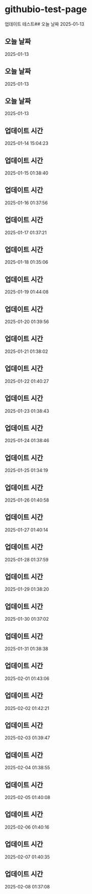# githubio-test-page

업데이트 테스트## 오늘 날짜
2025-01-13
## 오늘 날짜
2025-01-13
## 오늘 날짜
2025-01-13
## 오늘 날짜
2025-01-13
## 업데이트 시간
2025-01-14 15:04:23
## 업데이트 시간
2025-01-15 01:38:40
## 업데이트 시간
2025-01-16 01:37:56
## 업데이트 시간
2025-01-17 01:37:21
## 업데이트 시간
2025-01-18 01:35:06
## 업데이트 시간
2025-01-19 01:44:08
## 업데이트 시간
2025-01-20 01:39:56
## 업데이트 시간
2025-01-21 01:38:02
## 업데이트 시간
2025-01-22 01:40:27
## 업데이트 시간
2025-01-23 01:38:43
## 업데이트 시간
2025-01-24 01:38:46
## 업데이트 시간
2025-01-25 01:34:19
## 업데이트 시간
2025-01-26 01:40:58
## 업데이트 시간
2025-01-27 01:40:14
## 업데이트 시간
2025-01-28 01:37:59
## 업데이트 시간
2025-01-29 01:38:20
## 업데이트 시간
2025-01-30 01:37:02
## 업데이트 시간
2025-01-31 01:38:38
## 업데이트 시간
2025-02-01 01:43:06
## 업데이트 시간
2025-02-02 01:42:21
## 업데이트 시간
2025-02-03 01:39:47
## 업데이트 시간
2025-02-04 01:38:55
## 업데이트 시간
2025-02-05 01:40:08
## 업데이트 시간
2025-02-06 01:40:16
## 업데이트 시간
2025-02-07 01:40:35
## 업데이트 시간
2025-02-08 01:37:08
